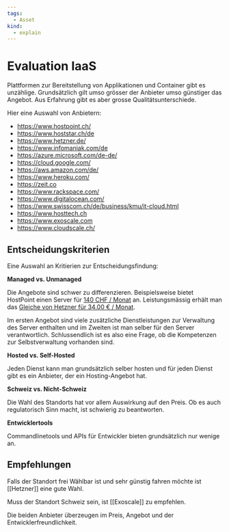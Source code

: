 ```yaml
---
tags:
  - Asset
kind:
  - explain
---
```

# Evaluation IaaS

Plattformen zur Bereitstellung von Applikationen und Container gibt es unzählige. Grundsätzlich gilt umso grösser der Anbieter umso günstiger das Angebot. Aus Erfahrung gibt es aber grosse Qualitätsunterschiede.

Hier eine Auswahl von Anbietern:

* https://www.hostpoint.ch/
* https://www.hoststar.ch/de
* https://www.hetzner.de/
* https://www.infomaniak.com/de
* https://azure.microsoft.com/de-de/
* https://cloud.google.com/
* https://aws.amazon.com/de/
* https://www.heroku.com/
* https://zeit.co
* https://www.rackspace.com/
* https://www.digitalocean.com/
* https://www.swisscom.ch/de/business/kmu/it-cloud.html
* https://www.hosttech.ch
* https://www.exoscale.com
* https://www.cloudscale.ch/

## Entscheidungskriterien

Eine Auswahl an Kritierien zur Entscheidungsfindung:

**Managed vs. Unmanaged**

Die Angebote sind schwer zu differenzieren. Beispielsweise bietet HostPoint einen Server für [140 CHF / Monat](https://www.hostpoint.ch/managed-flex-server/managed-flex-server.html) an. Leistungsmässig erhält man das [Gleiche von Hetzner für 34.00 € / Monat](https://www.hetzner.de/managed-server).

Im ersten Angebot sind viele zusätzliche Dienstleistungen zur Verwaltung des Server enthalten und im Zweiten ist man selber für den Server verantwortlich. Schlussendlich ist es also eine Frage, ob die Kompetenzen zur Selbstverwaltung vorhanden sind.

**Hosted vs. Self-Hosted**

Jeden Dienst kann man grundsätzlich selber hosten und für jeden Dienst gibt es ein Anbieter, der ein Hosting-Angebot hat.

**Schweiz vs. Nicht-Schweiz**

Die Wahl des Standorts hat vor allem Auswirkung auf den Preis. Ob es auch regulatorisch Sinn macht, ist schwierig zu beantworten.

**Entwicklertools**

Commandlinetools und APIs für Entwickler bieten grundsätzlich nur wenige an.

## Empfehlungen

Falls der Standort frei Wählbar ist und sehr günstig fahren möchte ist [[Hetzner]] eine gute Wahl.

Muss der Standort Schweiz sein, ist [[Exoscale]] zu empfehlen.

Die beiden Anbieter überzeugen im Preis, Angebot und der Entwicklerfreundlichkeit.